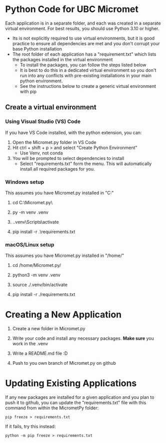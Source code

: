 # Python Code for UBC Micromet

Each application is in a separate folder, and each was created in a separate virtual environment.  For best results, you should use Python 3.10 or higher.

* Its is not explicitly required to use virtual environments, but it is good practice to ensure all dependencies are met and you don't corrupt your base Python installation
* The root folder of each application has a "requirement.txt" which lists the packages installed in the virtual environment
    * To install the packages, you can follow the steps listed below
    * It is best to do this in a dedicated virtual environment so you don't run into any conflicts with pre-existing installations in your main python environment.
    * See the instructions below to create a generic virtual environment with pip
## Create a virtual environment

### Using Visual Studio (VS) Code

If you have VS Code installed, with the python extension, you can:

1. Open the Micromet.py folder in VS Code
2. Hit ctrl + shift + p > and select "Create Python Environment"
    * Use Venv, not conda
3. You will be prompted to select dependencies to install
    * Select "requirements.txt" form the menu.  This will automatically install all required packages for you.

### Windows setup

This assumes you have Micromet.py installed in "C:\"

1. cd C:\Micromet.py\

2. py -m venv .venv

3. .\.venv\Scripts\activate

4. pip install -r .\requirements.txt

### macOS/Linux setup

This assumes you have Micromet.py installed in "/home/"

1. cd /home/Micromet.py/

2. python3 -m venv .venv

3. source ./.venv/bin/activate

4. pip install -r ./requirements.txt

# Creating a New Application

1. Create a new folder in Micromet.py

2. Write your code and install any necessary packages.  **Make sure** you work in the .venv

3. Write a README.md file :D

4. Push to you own branch of Micromet.py on github

# Updating Existing Applications

If any new packages are installed for a given application and you plan to push it to github, you can update the "requirements.txt" file with this command from within the MicrometPy folder:

    pip freeze > requirements.txt

If it fails, try this instead:

    python -m pip freeze > requirements.txt